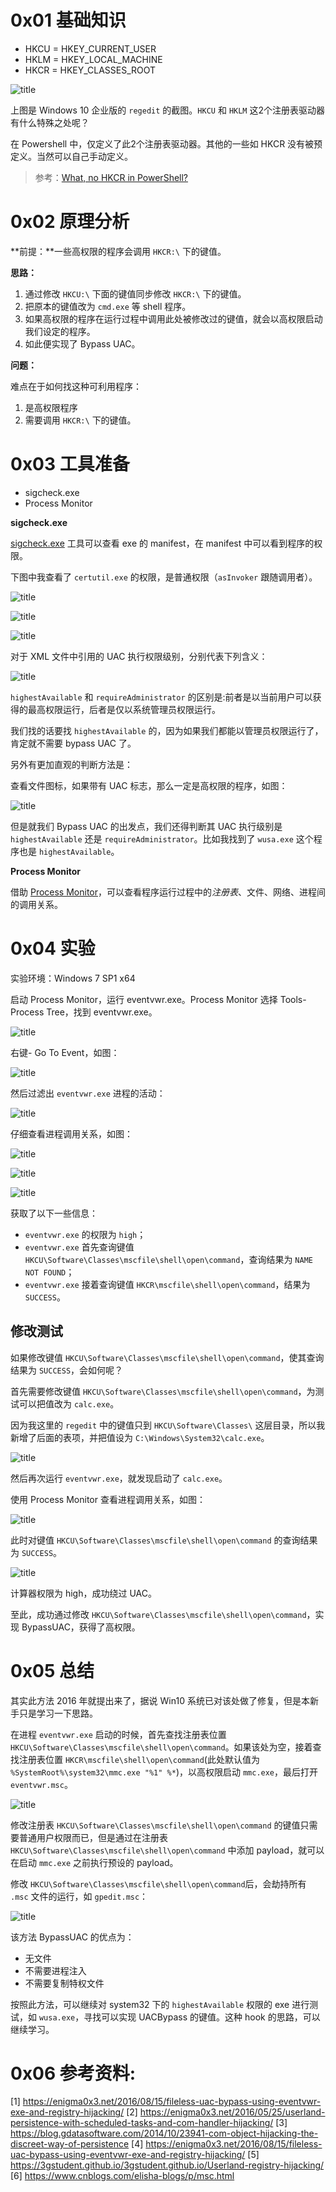 # 0x01 基础知识


- HKCU = HKEY_CURRENT_USER
- HKLM = HKEY_LOCAL_MACHINE
- HKCR = HKEY_CLASSES_ROOT

![title](https://leanote.com/api/file/getImage?fileId=5e0f066eab64416fe100282b)

上图是 Windows 10 企业版的 `regedit` 的截图。`HKCU` 和 `HKLM` 这2个注册表驱动器有什么特殊之处呢？

在 Powershell 中，仅定义了此2个注册表驱动器。其他的一些如 HKCR 没有被预定义。当然可以自己手动定义。

> 参考：[What, no HKCR in PowerShell?](https://blogs.msdn.microsoft.com/lior/2009/06/18/what-no-hkcr-in-powershell/)

# 0x02 原理分析

**前提：**一些高权限的程序会调用 `HKCR:\` 下的键值。

**思路：**

1. 通过修改 `HKCU:\` 下面的键值同步修改 `HKCR:\` 下的键值。
2. 把原本的键值改为 `cmd.exe` 等 shell 程序。
3. 如果高权限的程序在运行过程中调用此处被修改过的键值，就会以高权限启动我们设定的程序。
4. 如此便实现了 Bypass UAC。

**问题：**

难点在于如何找这种可利用程序：

1. 是高权限程序
2. 需要调用 `HKCR:\` 下的键值。

# 0x03 工具准备

- sigcheck.exe
- Process Monitor

**sigcheck.exe**

[sigcheck.exe](https://docs.microsoft.com/en-us/sysinternals/downloads/sigcheck) 工具可以查看 exe 的 manifest，在 manifest 中可以看到程序的权限。

下图中我查看了 `certutil.exe` 的权限，是普通权限（`asInvoker` 跟随调用者）。

![title](https://leanote.com/api/file/getImage?fileId=5e0f0e4aab64416fe10029a0)

![title](https://leanote.com/api/file/getImage?fileId=5e0f0f71ab64416fe10029d3)

![title](https://leanote.com/api/file/getImage?fileId=5e0f0fdeab64416fe10029ea)

对于 XML 文件中引用的 UAC 执行权限级别，分别代表下列含义：

![title](https://leanote.com/api/file/getImage?fileId=5e0f1d9bab64416fe1002c5f)

`highestAvailable` 和 `requireAdministrator` 的区别是:前者是以当前用户可以获得的最高权限运行，后者是仅以系统管理员权限运行。

我们找的话要找 `highestAvailable` 的，因为如果我们都能以管理员权限运行了，肯定就不需要 bypass UAC 了。

另外有更加直观的判断方法是：

查看文件图标，如果带有 UAC 标志，那么一定是高权限的程序，如图：

![title](https://leanote.com/api/file/getImage?fileId=5e0f1ef0ab64416fe1002ca1)

但是就我们 Bypass UAC 的出发点，我们还得判断其 UAC 执行级别是 `highestAvailable` 还是 `requireAdministrator`。比如我找到了 `wusa.exe` 这个程序也是 `highestAvailable`。

**Process Monitor**

借助 [Process Monitor](https://docs.microsoft.com/en-us/sysinternals/downloads/procmon)，可以查看程序运行过程中的*注册表*、文件、网络、进程间的调用关系。

# 0x04 实验

实验环境：Windows 7 SP1 x64

启动 Process Monitor，运行 eventvwr.exe。Process Monitor 选择 Tools-Process Tree，找到 eventvwr.exe。

![title](https://leanote.com/api/file/getImage?fileId=5e12a08bab644139ad0050f0)

右键- Go To Event，如图：

![title](https://leanote.com/api/file/getImage?fileId=5e12a1d9ab644137b200524b)

然后过滤出 `eventvwr.exe` 进程的活动：



![title](https://leanote.com/api/file/getImage?fileId=5e12a7a8ab644137b2005370)

仔细查看进程调用关系，如图：


![title](https://leanote.com/api/file/getImage?fileId=5e12ab1aab644139ad00530f)

![title](https://leanote.com/api/file/getImage?fileId=5e12a9ceab644139ad0052ba)



![title](https://leanote.com/api/file/getImage?fileId=5e12aab2ab644139ad0052fa)

获取了以下一些信息：

- `eventvwr.exe` 的权限为 `high`；
- `eventvwr.exe` 首先查询键值 `HKCU\Software\Classes\mscfile\shell\open\command`，查询结果为 `NAME NOT FOUND`；
- `eventvwr.exe` 接着查询键值 `HKCR\mscfile\shell\open\command`，结果为 `SUCCESS`。

## 修改测试
如果修改键值 `HKCU\Software\Classes\mscfile\shell\open\command`，使其查询结果为 `SUCCESS`，会如何呢？

首先需要修改键值 `HKCU\Software\Classes\mscfile\shell\open\command`，为测试可以把值改为 `calc.exe`。

因为我这里的 `regedit` 中的键值只到 `HKCU\Software\Classes\` 这层目录，所以我新增了后面的表项，并把值设为 `C:\Windows\System32\calc.exe`。

![title](https://leanote.com/api/file/getImage?fileId=5e12af76ab644139ad0053e5)


然后再次运行 `eventvwr.exe`，就发现启动了 `calc.exe`。

使用 Process Monitor 查看进程调用关系，如图：

![title](https://leanote.com/api/file/getImage?fileId=5e12d7b1ab644139ad005bbb)

此时对键值 `HKCU\Software\Classes\mscfile\shell\open\command` 的查询结果为 `SUCCESS`。

![title](https://leanote.com/api/file/getImage?fileId=5e12d7f1ab644137b2005cf0)

计算器权限为 high，成功绕过 UAC。


至此，成功通过修改 `HKCU\Software\Classes\mscfile\shell\open\command`，实现 BypassUAC，获得了高权限。

# 0x05 总结

其实此方法 2016 年就提出来了，据说 Win10 系统已对该处做了修复，但是本新手只是学习一下思路。

在进程 `eventvwr.exe` 启动的时候，首先查找注册表位置 `HKCU\Software\Classes\mscfile\shell\open\command`。如果该处为空，接着查找注册表位置 `HKCR\mscfile\shell\open\command`(此处默认值为 `%SystemRoot%\system32\mmc.exe "%1" %*`)，以高权限启动 `mmc.exe`，最后打开 `eventvwr.msc`。

![title](https://leanote.com/api/file/getImage?fileId=5e12e67aab644139ad005ea1)


修改注册表 `HKCU\Software\Classes\mscfile\shell\open\command` 的键值只需要普通用户权限而已，但是通过在注册表 `HKCU\Software\Classes\mscfile\shell\open\command` 中添加 payload，就可以在启动 `mmc.exe` 之前执行预设的 payload。



修改 `HKCU\Software\Classes\mscfile\shell\open\command`后，会劫持所有 `.msc` 文件的运行，如 `gpedit.msc`：


![title](https://leanote.com/api/file/getImage?fileId=5e12e2d5ab644137b2005f07)

该方法 BypassUAC 的优点为：

- 无文件
- 不需要进程注入
- 不需要复制特权文件


按照此方法，可以继续对 system32 下的 `highestAvailable` 权限的 exe 进行测试，如 `wusa.exe`，寻找可以实现 UACBypass 的键值。这种 hook 的思路，可以继续学习。




# 0x06 参考资料:

[1] https://enigma0x3.net/2016/08/15/fileless-uac-bypass-using-eventvwr-exe-and-registry-hijacking/
[2] https://enigma0x3.net/2016/05/25/userland-persistence-with-scheduled-tasks-and-com-handler-hijacking/
[3] https://blog.gdatasoftware.com/2014/10/23941-com-object-hijacking-the-discreet-way-of-persistence
[4] https://enigma0x3.net/2016/08/15/fileless-uac-bypass-using-eventvwr-exe-and-registry-hijacking/
[5] https://3gstudent.github.io/3gstudent.github.io/Userland-registry-hijacking/
[6] https://www.cnblogs.com/elisha-blogs/p/msc.html
